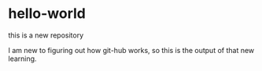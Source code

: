 # hello-world
this is a new repository


I am new to figuring out how git-hub works, so this is the output of that new learning.
